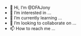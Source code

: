 - 👋 Hi, I’m @DFAJony
- 👀 I’m interested in ...
- 🌱 I’m currently learning ...
- 💞️ I’m looking to collaborate on ...
- 📫 How to reach me ...

<!---
DFAJony/DFAJony is a ✨ special ✨ repository because its `README.md` (this file) appears on your GitHub profile.
You can click the Preview link to take a look at your changes.
--->
